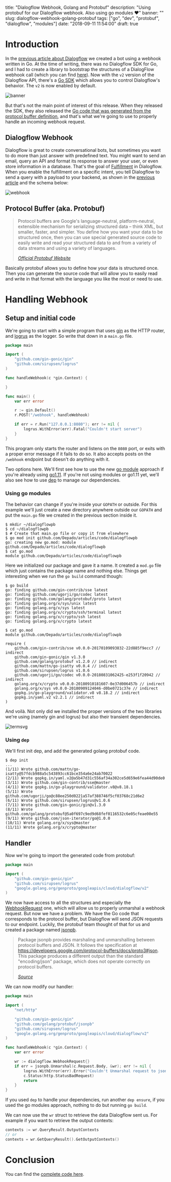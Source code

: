 title: "Dialogflow Webhook, Golang and Protobuf"
description: "Using protobuf for our Dialogflow webhook. Also using go modules ♥"
banner: ""
slug: dialogflow-webhook-golang-protobuf
tags: ["go", "dev", "protobuf", "dialogflow", "modules"]
date: "2018-09-11 11:54:00"
draft: true

# Introduction

In the [previous article about Dialogflow](/post/dialogflow-golang-webhook) we 
created a bot using a webhook written in Go. At the time of writing, there was
no Dialogflow SDK for Go, and I had to create a library to bootstrap the 
structures of a DialogFlow webhook call (which you can find 
[here](https://github.com/leboncoin/dialogflow-go-webhook)). Now with the `v2`
version of the Dialogflow API, there's a 
[Go SDK](https://github.com/GoogleCloudPlatform/google-cloud-go/tree/master/dialogflow/apiv2)
which allows you to control Dialogflow's behavior. The `v2` is now enabled by
default.

![banner](/assets/dialogflow-protobuf/warning.png)

But that's not the main point of interest of this release. When they released
the SDK, they also released the 
[Go code that was generated from the protocol buffer definition](https://godoc.org/google.golang.org/genproto/googleapis/cloud/dialogflow/v2), 
and that's what we're going to use to properly handle an incoming webhook 
request.

## Dialogflow Webhook

Dialogflow is great to create conversational bots, but sometimes you want to do
more than just answer with predefined text. You might want to send an email, 
query an API and format its response to answer your user, or even store
information in a database. That's the goal of 
[Fulfillment](https://dialogflow.com/docs/fulfillment) in Dialogflow. When you
enable the fulfillment on a specific intent, you tell Dialogflow to send a query
with a payload to your backend, as shown in the 
[previous article](/post/dialogflow-golang-webhook#toc_4) and the schema below:

![webhook](/assets/dialogflow/global-flow.svg)

## Protocol Buffer (aka. Protobuf)

> Protocol buffers are Google's language-neutral, platform-neutral, extensible 
> mechanism for serializing structured data – think XML, but smaller, faster, 
> and simpler. You define how you want your data to be structured once, then you
> can use special generated source code to easily write and read your structured
> data to and from a variety of data streams and using a variety of languages.
> 
> <cite>[Official Protobuf Website](https://developers.google.com/protocol-buffers/)</cite>

Basically protobuf allows you to define how your data is structured once. 
Then you can generate the source code that will allow you to easily read and 
write in that format with the language you like the most or need to use.

# Handling Webhook

## Setup and initial code

We're going to start with a simple program that uses 
[gin](https://github.com/gin-gonic/gin) as the HTTP router, and 
[logrus](https://github.com/sirupsen/logrus) as the logger. So write that down
in a `main.go` file.

```go
package main

import (
	"github.com/gin-gonic/gin"
	"github.com/sirupsen/logrus"
)

func handleWebhook(c *gin.Context) {

}

func main() {
	var err error

	r := gin.Default()
	r.POST("/webhook", handleWebhook)

	if err = r.Run("127.0.0.1:8080"); err != nil {
		logrus.WithError(err).Fatal("Couldn't start server")
	}
}
```

This program only starts the router and listens on the `8080` port, or exits
with a proper error message if it fails to do so. It also accepts posts on the
`/webhook` endpoint but doesn't do anything with it.

Two options here. We'll first see how to use the new 
[go module](https://github.com/golang/go/wiki/Modules#go-111-modules) approach 
if you're already using [go1.11](https://blog.golang.org/go1.11). If you're not 
using modules or go1.11 yet, we'll also see how to use 
[dep](https://github.com/golang/dep) to manage our dependencies.


### Using go modules

The behavior can change if you're inside your `GOPATH` or outside. For this 
example we'll just create a new directory anywhere outside our `GOPATH` and put
the `main.go` file we created in the previous section inside it.

```
$ mkdir ~/dialogflowpb
$ cd ~/dialogflowpb
$ # Create that main.go file or copy it from elsewhere
$ go mod init github.com/Depado/articles/code/dialogflowpb
go: creating new go.mod: module github.com/Depado/articles/code/dialogflowpb
$ cat go.mod 
module github.com/Depado/articles/code/dialogflowpb
```

Here we initialized our package and gave it a name. It created a `mod.go` file
which just contains the package name and nothing else. Things get interesting
when we run the `go build` command though:

```
$ go build
go: finding github.com/gin-contrib/sse latest
go: finding github.com/ugorji/go/codec latest
go: finding github.com/golang/protobuf/proto latest
go: finding golang.org/x/sys/unix latest
go: finding golang.org/x/sys latest
go: finding golang.org/x/crypto/ssh/terminal latest
go: finding golang.org/x/crypto/ssh latest
go: finding golang.org/x/crypto latest

$ cat go.mod
module github.com/Depado/articles/code/dialogflowpb

require (
	github.com/gin-contrib/sse v0.0.0-20170109093832-22d885f9ecc7 // indirect
	github.com/gin-gonic/gin v1.3.0
	github.com/golang/protobuf v1.2.0 // indirect
	github.com/mattn/go-isatty v0.0.4 // indirect
	github.com/sirupsen/logrus v1.0.6
	github.com/ugorji/go/codec v0.0.0-20180831062425-e253f1f20942 // indirect
	golang.org/x/crypto v0.0.0-20180910181607-0e37d006457b // indirect
	golang.org/x/sys v0.0.0-20180909124046-d0be0721c37e // indirect
	gopkg.in/go-playground/validator.v8 v8.18.2 // indirect
	gopkg.in/yaml.v2 v2.2.1 // indirect
)
```

And voilà. Not only did we installed the proper versions of the two libraries
we're using (namely gin and logrus) but also their transient dependencies.

![termsvg](/assets/dialogflow-protobuf/term.svg)

### Using `dep`

We'll first init dep, and add the generated golang protobuf code. 

```
$ dep init
...
(1/11) Wrote github.com/mattn/go-isatty@57fdcb988a5c543893cc61bce354a6e24ab70022
(2/11) Wrote gopkg.in/yaml.v2@a5b47d31c556af34a302ce5d659e6fea44d90de0
(3/11) Wrote github.com/gin-contrib/sse@master
(4/11) Wrote gopkg.in/go-playground/validator.v8@v8.18.1
(5/11) Wrote github.com/ugorji/go@c88ee250d0221a57af388746f5cf03768c21d6e2
(6/11) Wrote github.com/sirupsen/logrus@v1.0.6
(7/11) Wrote github.com/gin-gonic/gin@v1.3.0
(8/11) Wrote github.com/golang/protobuf@5a0f697c9ed9d68fef0116532c6e05cfeae00e55
(9/11) Wrote github.com/json-iterator/go@1.0.0
(10/11) Wrote golang.org/x/sys@master
(11/11) Wrote golang.org/x/crypto@master
```

## Handler

Now we're going to import the generated code from protobuf:

```go
package main

import (
	"github.com/gin-gonic/gin"
	"github.com/sirupsen/logrus"
	"google.golang.org/genproto/googleapis/cloud/dialogflow/v2"
)
```

We now have access to all the structures and especially the 
[WebhookRequest](https://godoc.org/google.golang.org/genproto/googleapis/cloud/dialogflow/v2#WebhookRequest)
one, which will allow us to properly unmarshal a webhook request. But now we 
have a problem. We have the Go code that corresponds to the protocol buffer, but 
Dialogflow will send JSON requests to our endpoint. Luckily, the protobuf team 
thought of that for us and created a package named 
[jsonpb](https://github.com/golang/protobuf/tree/master/jsonpb).

> Package jsonpb provides marshaling and unmarshalling between protocol buffers 
> and JSON. 
> It follows the specification at 
> https://developers.google.com/protocol-buffers/docs/proto3#json.
> This package produces a different output than the standard "encoding/json" 
> package, which does not operate correctly on protocol buffers.
>
> <cite>[Source](https://github.com/golang/protobuf/blob/master/jsonpb/jsonpb.go)</cite>

We can now modify our handler:

```go
package main

import (
	"net/http"

	"github.com/gin-gonic/gin"
	"github.com/golang/protobuf/jsonpb"
	"github.com/sirupsen/logrus"
	"google.golang.org/genproto/googleapis/cloud/dialogflow/v2"
)

func handleWebhook(c *gin.Context) {
	var err error

	wr := dialogflow.WebhookRequest{}
	if err = jsonpb.Unmarshal(c.Request.Body, &wr); err != nil {
		logrus.WithError(err).Error("Couldn't Unmarshal request to jsonpb")
		c.Status(http.StatusBadRequest)
		return
	}
}
```

If you used `dep` to handle your dependencies, run another `dep ensure`, if you
used the go modules approach, nothing to do but running `go build`.

We can now use the `wr` struct to retrieve the data Dialogflow sent us. For
example if you want to retrieve the output contexts:

```go 
contexts := wr.QueryResult.OutputContexts
// or
contexts = wr.GetQueryResult().GetOutputContexts()
```

# Conclusion

You can find the [complete code here](https://github.com/Depado/articles/tree/master/code/dialogflowpb).

